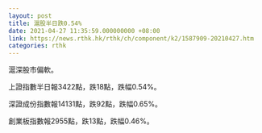 ```yaml
---
layout: post
title: 滬股半日跌0.54%
date: 2021-04-27 11:35:59.000000000 +08:00
link: https://news.rthk.hk/rthk/ch/component/k2/1587909-20210427.htm
categories: rthk
---
```


滬深股市偏軟。

上證指數半日報3422點，跌18點，跌幅0.54%。

深證成份指數報14131點，跌92點，跌幅0.65%。

創業板指數報2955點，跌13點，跌幅0.46%。
